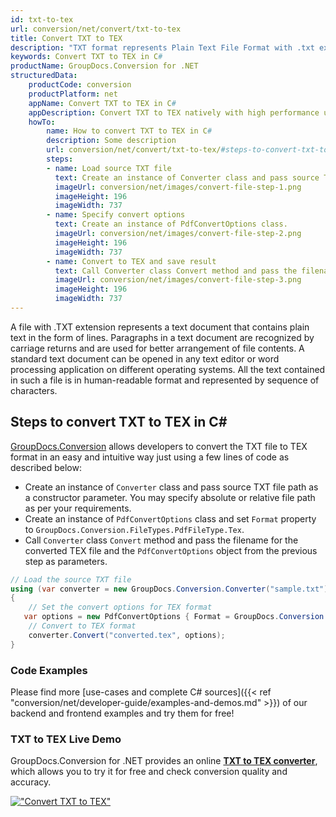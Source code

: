 ```yaml
---
id: txt-to-tex
url: conversion/net/convert/txt-to-tex
title: Convert TXT to TEX
description: "TXT format represents Plain Text File Format with .txt extension. Learn how to convert TXT to TEX file programmatically in C# language using GroupDocs.Conversion for .NET library."
keywords: Convert TXT to TEX in C#
productName: GroupDocs.Conversion for .NET
structuredData:
    productCode: conversion
    productPlatform: net
    appName: Convert TXT to TEX in C#
    appDescription: Convert TXT to TEX natively with high performance using C# language and server side GroupDocs.Conversion for .NET APIs, without the use of any software like Microsoft or Open Office.
    howTo:
        name: How to convert TXT to TEX in C# 
        description: Some description
        url: conversion/net/convert/txt-to-tex/#steps-to-convert-txt-to-tex-in-c
        steps:
        - name: Load source TXT file 
          text: Create an instance of Converter class and pass source TXT file path as a constructor parameter. You may specify absolute or relative file path as per your requirements. 
          imageUrl: conversion/net/images/convert-file-step-1.png
          imageHeight: 196
          imageWidth: 737
        - name: Specify convert options 
          text: Create an instance of PdfConvertOptions class.
          imageUrl: conversion/net/images/convert-file-step-2.png
          imageHeight: 196
          imageWidth: 737
        - name: Convert to TEX and save result 
          text: Call Converter class Convert method and pass the filename for the converted HTML file and the PdfConvertOptions object from the previous step as parameters.
          imageUrl: conversion/net/images/convert-file-step-3.png
          imageHeight: 196
          imageWidth: 737
---
```


A file with .TXT extension represents a text document that contains plain text in the form of lines. Paragraphs in a text document are recognized by carriage returns and are used for better arrangement of file contents. A standard text document can be opened in any text editor or word processing application on different operating systems. All the text contained in such a file is in human-readable format and represented by sequence of characters.

## Steps to convert TXT to TEX in C#

[GroupDocs.Conversion](https://products.groupdocs.com/conversion/net) allows developers to convert the TXT file to TEX format in an easy and intuitive way just using a few lines of code as described below:

* Create an instance of `Converter` class and pass source TXT file path as a constructor parameter. You may specify absolute or relative file path as per your requirements. 
* Create an instance of `PdfConvertOptions` class and set `Format` property to `GroupDocs.Conversion.FileTypes.PdfFileType.Tex`.
* Call `Converter` class `Convert` method and pass the filename for the converted TEX file and the `PdfConvertOptions` object from the previous step as parameters.

```csharp
// Load the source TXT file
using (var converter = new GroupDocs.Conversion.Converter("sample.txt"))
{
    // Set the convert options for TEX format
   var options = new PdfConvertOptions { Format = GroupDocs.Conversion.FileTypes.PdfFileType.Tex };
    // Convert to TEX format
    converter.Convert("converted.tex", options);
}
```

### Code Examples

Please find more [use-cases and complete C# sources]({{< ref "conversion/net/developer-guide/examples-and-demos.md" >}}) of our backend and frontend examples and try them for free!

### TXT to TEX Live Demo

GroupDocs.Conversion for .NET provides an online [**TXT to TEX converter**](https://products.groupdocs.app/conversion/txt-to-tex), which allows you to try it for free and check conversion quality and accuracy.

[!["Convert TXT to TEX"](conversion/net/images/convert-to-tex/convert-txt-to-tex.png)](https://products.groupdocs.app/conversion/txt-to-tex)